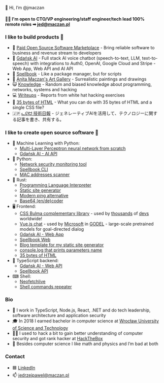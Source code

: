 👋 Hi, I’m @jmaczan

#### 🧑‍🚀 I'm open to CTO/VP engineering/staff engineer/tech lead 100% remote roles ➡ jed@maczan.pl

### I like to build products 🔬  
  - 🌱 [Paid Open Source Software Marketplace](https://poss.market) - Bring reliable software to business and revenue stream to developers
  - 🦭 [Gdańsk AI](https://github.com/jmaczan/gdansk-ai) - Full stack AI voice chatbot (speech-to-text, LLM, text-to-speech) with integrations to Auth0, OpenAI, Google Cloud and Stripe - Web App, Web API and AI API
  - 🧙 [Spellbook](https://spellbook.maczan.pl) - Like a package manager, but for scripts
  - 🎨 [Anita Maczan's Art Gallery](https://anitamaczan.pl) - Surrealistic paintings and drawings
  - 😺 [Knowledge](https://knowledge.maczan.pl) - Random and biased knowledge about programming, networks, systems and hacking
  - 💻 [Writeups](https://writeups.maczan.pl) - Reports from white hat hacking exercises
  - 🧩 [35 bytes of HTML](https://35bytes.maczan.pl) - What you can do with 35 bytes of HTML and a single CSS file?
  - 🇯🇵 [ᓚᘏᗢ 技術日報](https://aliquis.io/) - ジェネレーティブAIを活用して、テクノロジーに関する記事を書き、共有する。

### I like to create open source software 💽
  - 🤗 Machine Learning with Python:
    - [Multi-Layer Perceptron neural network from scratch](https://github.com/jmaczan/mlp-classifier)
    - [Gdańsk AI - AI API](https://github.com/jmaczan/gdansk-ai/tree/main/ai-api)
  - 🐍 Python:
    - [Network security monitoring tool](https://github.com/jmaczan/ktotu)
    - [Spellbook CLI](https://github.com/jmaczan/spellbook/tree/main/cli)
    - [MAC addresses scanner](https://github.com/jmaczan/mac-addresses-scanner)
  - 🦀 Rust:
    - [Programming Language Interpreter](https://github.com/jmaczan/0x6b73746b)
    - [Static site generator](https://github.com/jmaczan/xiexie)
    - [Modern ping alternative](https://github.com/jmaczan/pff)
    - [Base64 (en/de)coder](https://github.com/jmaczan/rsb64)
  - 🖥 Frontend:
    - [CSS Bulma complementary library](https://github.com/jmaczan/bulma-helpers) - used by [thousands](https://www.npmjs.com/package/bulma-helpers) of [devs](https://github.com/jmaczan/bulma-helpers/network/dependents) worldwide!
    - [Vue.js chat](https://github.com/jmaczan/basic-vue-chat) - used by [Microsoft](https://www.microsoft.com/en-us/research/project/godel/) in [GODEL](https://github.com/microsoft/GODEL) - large-scale pretrained models for goal-directed dialog
    - [Gdańsk AI - Web App](https://github.com/jmaczan/gdansk-ai/tree/main/web)
    - [Spellbook Web](https://github.com/jmaczan/spellbook/tree/main/web)
    - [Blog template for my static site generator](https://github.com/jmaczan/xiexie-blog-template)
    - [console.log that prints parameters name](https://github.com/jmaczan/funkcja)
    - [35 bytes of HTML](https://github.com/jmaczan/35bytes)
  - 📠 TypeScript backend:
    - [Gdańsk AI - Web API](https://github.com/jmaczan/gdansk-ai/tree/main/web-api)
    - [Spellbook API](https://github.com/jmaczan/spellbook/tree/main/api)
  - ⌨ Shell:
    - [Neofetchlive](https://github.com/jmaczan/neofetchlive)
    - [Shell commands repeater](https://github.com/jmaczan/repeat-sh)

### Bio 
- 🔨 I work in TypeScript, Node.js, React, .NET and do tech leadership, software architecture and application security
- 🎓 In 2018 I earned bachelor in computer science at [Wrocław University of Science and Technology](https://pwr.edu.pl/en)
- 🧑‍💻 I used to hack a bit to gain better understanding of computer security and got rank hacker at [HackTheBox](https://app.hackthebox.com/users/802806)
- 👀 Besides computer science I like math and physics and I’m bad at both

### Contact
- 🟦 [LinkedIn](https://www.linkedin.com/in/j%C4%99drzej-maczan/)
- 📫 jedrzejpawel@maczan.pl

